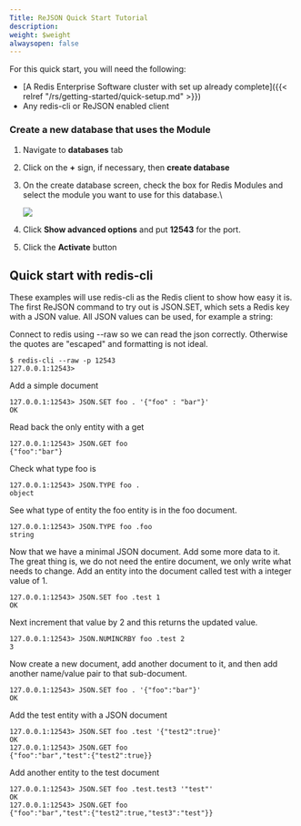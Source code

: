 ```yaml
---
Title: ReJSON Quick Start Tutorial
description: 
weight: $weight
alwaysopen: false
---
```

For this quick start, you will need the following:

-   [A Redis Enterprise Software cluster with set up already
    complete]({{< relref "/rs/getting-started/quick-setup.md" >}})
-   Any redis-cli or ReJSON enabled client

### Create a new database that uses the Module

1.  Navigate to **databases** tab
2.  Click on the **+** sign, if necessary, then **create database**
3.  On the create database screen, check the box for Redis Modules and
    select the module you want to use for this database.\

    ![](/images/rs/create_database-1.png?width=794&height=554)
4.  Click **Show advanced options** and put **12543** for the port.
5.  Click the **Activate** button

## Quick start with redis-cli

These examples will use redis-cli as the Redis client to show how easy
it is. The first ReJSON command to try out is JSON.SET, which sets a
Redis key with a JSON value. All JSON values can be used, for example a
string:

Connect to redis using --raw so we can read the json correctly.
Otherwise the quotes are "escaped" and formatting is not ideal.

``` src
$ redis-cli --raw -p 12543
127.0.0.1:12543>
```

Add a simple document

``` src
127.0.0.1:12543> JSON.SET foo . '{"foo" : "bar"}'
OK
```

Read back the only entity with a get

``` src
127.0.0.1:12543> JSON.GET foo
{"foo":"bar"}
```

Check what type foo is

``` src
127.0.0.1:12543> JSON.TYPE foo .
object
```

See what type of entity the foo entity is in the foo document.

``` src
127.0.0.1:12543> JSON.TYPE foo .foo
string
```

Now that we have a minimal JSON document. Add some more data to it. The
great thing is, we do not need the entire document, we only write what
needs to change. Add an entity into the document called test with a
integer value of 1.

``` src
127.0.0.1:12543> JSON.SET foo .test 1
OK
```

Next increment that value by 2 and this returns the updated value.

``` src
127.0.0.1:12543> JSON.NUMINCRBY foo .test 2
3
```

Now create a new document, add another document to it, and then add
another name/value pair to that sub-document.

``` src
127.0.0.1:12543> JSON.SET foo . '{"foo":"bar"}'
OK
```

Add the test entity with a JSON document

``` src
127.0.0.1:12543> JSON.SET foo .test '{"test2":true}'
OK
127.0.0.1:12543> JSON.GET foo
{"foo":"bar","test":{"test2":true}}
```

Add another entity to the test document

``` src
127.0.0.1:12543> JSON.SET foo .test.test3 '"test"'
OK
127.0.0.1:12543> JSON.GET foo
{"foo":"bar","test":{"test2":true,"test3":"test"}}
```
